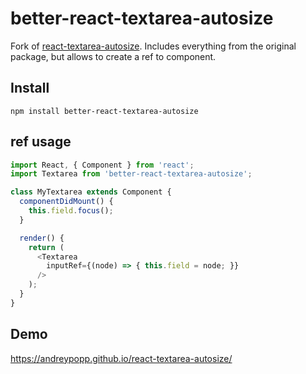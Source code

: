 # better-react-textarea-autosize
Fork of [react-textarea-autosize](https://github.com/andreypopp/react-textarea-autosize). Includes everything from the original package, but allows to create a ref to component.

## Install
```
npm install better-react-textarea-autosize
```

## ref usage
```js
import React, { Component } from 'react';
import Textarea from 'better-react-textarea-autosize';

class MyTextarea extends Component {
  componentDidMount() {
    this.field.focus();
  }

  render() {
    return (
      <Textarea
        inputRef={(node) => { this.field = node; }}
      />
    );
  }
}
```

## Demo
https://andreypopp.github.io/react-textarea-autosize/
